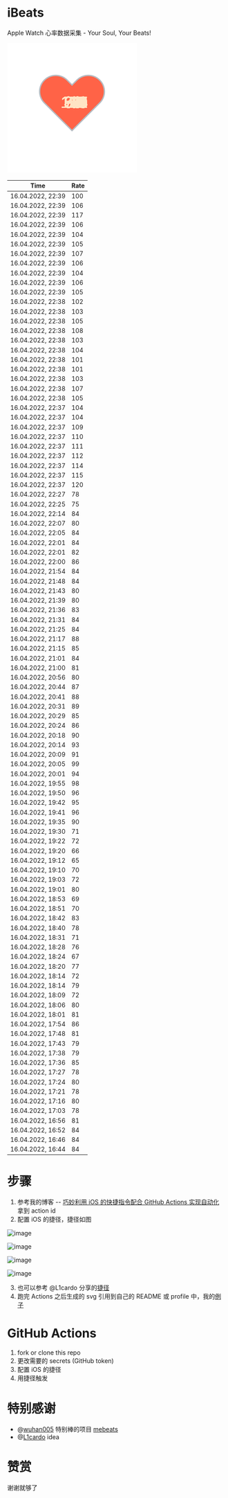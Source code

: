 # iBeats
Apple Watch 心率数据采集 - Your Soul, Your Beats!

![](./files/heart.svg)

<!--START_SECTION:my_heart_rate-->
| Time | Rate | 
 | ---- | ---- | 
| 16.04.2022, 22:39 | 100 |
| 16.04.2022, 22:39 | 106 |
| 16.04.2022, 22:39 | 117 |
| 16.04.2022, 22:39 | 106 |
| 16.04.2022, 22:39 | 104 |
| 16.04.2022, 22:39 | 105 |
| 16.04.2022, 22:39 | 107 |
| 16.04.2022, 22:39 | 106 |
| 16.04.2022, 22:39 | 104 |
| 16.04.2022, 22:39 | 106 |
| 16.04.2022, 22:39 | 105 |
| 16.04.2022, 22:38 | 102 |
| 16.04.2022, 22:38 | 103 |
| 16.04.2022, 22:38 | 105 |
| 16.04.2022, 22:38 | 108 |
| 16.04.2022, 22:38 | 103 |
| 16.04.2022, 22:38 | 104 |
| 16.04.2022, 22:38 | 101 |
| 16.04.2022, 22:38 | 101 |
| 16.04.2022, 22:38 | 103 |
| 16.04.2022, 22:38 | 107 |
| 16.04.2022, 22:38 | 105 |
| 16.04.2022, 22:37 | 104 |
| 16.04.2022, 22:37 | 104 |
| 16.04.2022, 22:37 | 109 |
| 16.04.2022, 22:37 | 110 |
| 16.04.2022, 22:37 | 111 |
| 16.04.2022, 22:37 | 112 |
| 16.04.2022, 22:37 | 114 |
| 16.04.2022, 22:37 | 115 |
| 16.04.2022, 22:37 | 120 |
| 16.04.2022, 22:27 | 78 |
| 16.04.2022, 22:25 | 75 |
| 16.04.2022, 22:14 | 84 |
| 16.04.2022, 22:07 | 80 |
| 16.04.2022, 22:05 | 84 |
| 16.04.2022, 22:01 | 84 |
| 16.04.2022, 22:01 | 82 |
| 16.04.2022, 22:00 | 86 |
| 16.04.2022, 21:54 | 84 |
| 16.04.2022, 21:48 | 84 |
| 16.04.2022, 21:43 | 80 |
| 16.04.2022, 21:39 | 80 |
| 16.04.2022, 21:36 | 83 |
| 16.04.2022, 21:31 | 84 |
| 16.04.2022, 21:25 | 84 |
| 16.04.2022, 21:17 | 88 |
| 16.04.2022, 21:15 | 85 |
| 16.04.2022, 21:01 | 84 |
| 16.04.2022, 21:00 | 81 |
| 16.04.2022, 20:56 | 80 |
| 16.04.2022, 20:44 | 87 |
| 16.04.2022, 20:41 | 88 |
| 16.04.2022, 20:31 | 89 |
| 16.04.2022, 20:29 | 85 |
| 16.04.2022, 20:24 | 86 |
| 16.04.2022, 20:18 | 90 |
| 16.04.2022, 20:14 | 93 |
| 16.04.2022, 20:09 | 91 |
| 16.04.2022, 20:05 | 99 |
| 16.04.2022, 20:01 | 94 |
| 16.04.2022, 19:55 | 98 |
| 16.04.2022, 19:50 | 96 |
| 16.04.2022, 19:42 | 95 |
| 16.04.2022, 19:41 | 96 |
| 16.04.2022, 19:35 | 90 |
| 16.04.2022, 19:30 | 71 |
| 16.04.2022, 19:22 | 72 |
| 16.04.2022, 19:20 | 66 |
| 16.04.2022, 19:12 | 65 |
| 16.04.2022, 19:10 | 70 |
| 16.04.2022, 19:03 | 72 |
| 16.04.2022, 19:01 | 80 |
| 16.04.2022, 18:53 | 69 |
| 16.04.2022, 18:51 | 70 |
| 16.04.2022, 18:42 | 83 |
| 16.04.2022, 18:40 | 78 |
| 16.04.2022, 18:31 | 71 |
| 16.04.2022, 18:28 | 76 |
| 16.04.2022, 18:24 | 67 |
| 16.04.2022, 18:20 | 77 |
| 16.04.2022, 18:14 | 72 |
| 16.04.2022, 18:14 | 79 |
| 16.04.2022, 18:09 | 72 |
| 16.04.2022, 18:06 | 80 |
| 16.04.2022, 18:01 | 81 |
| 16.04.2022, 17:54 | 86 |
| 16.04.2022, 17:48 | 81 |
| 16.04.2022, 17:43 | 79 |
| 16.04.2022, 17:38 | 79 |
| 16.04.2022, 17:36 | 85 |
| 16.04.2022, 17:27 | 78 |
| 16.04.2022, 17:24 | 80 |
| 16.04.2022, 17:21 | 78 |
| 16.04.2022, 17:16 | 80 |
| 16.04.2022, 17:03 | 78 |
| 16.04.2022, 16:56 | 81 |
| 16.04.2022, 16:52 | 84 |
| 16.04.2022, 16:46 | 84 |
| 16.04.2022, 16:44 | 84 |

<!--END_SECTION:my_heart_rate-->

# 步骤
1. 参考我的博客 -- [巧妙利用 iOS 的快捷指令配合 GitHub Actions 实现自动化](https://github.com/yihong0618/gitblog/issues/198) 拿到 action id
2. 配置 iOS 的捷径，捷径如图

![image](https://user-images.githubusercontent.com/15976103/122154218-0db0b480-ce97-11eb-93bb-5aec07c558dc.png)

![image](https://user-images.githubusercontent.com/15976103/122154236-186b4980-ce97-11eb-8e4b-70551a0391ae.png)

![image](https://user-images.githubusercontent.com/15976103/122154268-2d47dd00-ce97-11eb-902e-3acf292265a9.png)

![image](https://user-images.githubusercontent.com/15976103/122174055-fa144680-ceb4-11eb-9be2-3eb83cd516f7.png)

3. 也可以参考 @L1cardo 分享的[捷径](https://www.icloud.com/shortcuts/6ab6047b459c41ad822ad6b94b1c03d4)
4. 跑完 Actions 之后生成的 svg 引用到自己的 README 或 profile 中，我的[例子](https://github.com/yihong0618) 

# GitHub Actions

1. fork or clone this repo
2. 更改需要的 secrets (GitHub token)
3. 配置 iOS 的捷径
4. 用捷径触发

# 特别感谢
- @[wuhan005](https://github.com/wuhan005) 特别棒的项目 [mebeats](https://github.com/wuhan005/mebeats)
- @[L1cardo](https://github.com/L1cardo) idea

# 赞赏
谢谢就够了
